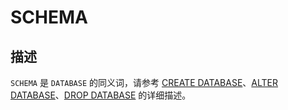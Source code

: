 SCHEMA 
===========================





描述 
-----------------------

`SCHEMA` 是 `DATABASE` 的同义词，请参考 [CREATE DATABASE](/zh-CN/10.sql-reference/6.sql-statement/13.create-database.md)、[ALTER DATABASE](/zh-CN/10.sql-reference/6.sql-statement/2.alter-database.md)、[DROP DATABASE](/zh-CN/10.sql-reference/6.sql-statement/29.drop-database.md) 的详细描述。

